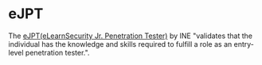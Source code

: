 # eJPT

The [eJPT(eLearnSecurity Jr. Penetration Tester)](https://my.ine.com/CyberSecurity/learning-paths/61f88d91-79ff-4d8f-af68-873883dbbd8c/penetration-testing-student-v2) by INE "validates that the individual has the knowledge and skills required to fulfill a role as an entry-level penetration tester.".
